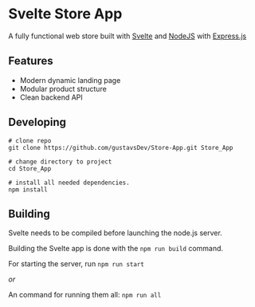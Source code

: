 # Svelte Store App 

A fully functional web store built with [Svelte](https://svelte.dev/) and [NodeJS](https://nodejs.org/en) with [Express.js](https://expressjs.com/)

## Features

- Modern dynamic landing page
- Modular product structure
- Clean backend API

## Developing

```
# clone repo
git clone https://github.com/gustavsDev/Store-App.git Store_App

# change directory to project
cd Store_App

# install all needed dependencies.
npm install
```

## Building

Svelte needs to be compiled before launching the node.js server.

Building the Svelte app is done with the `npm run build` command.

For starting the server, run `npm run start`

*or*

An command for running them all: `npm run all`
